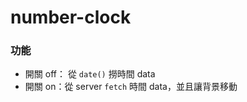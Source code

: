 # number-clock

### 功能
* 開關 off： 從 ```date()``` 撈時間 data
* 開關 on：從 server ```fetch``` 時間 data，並且讓背景移動
